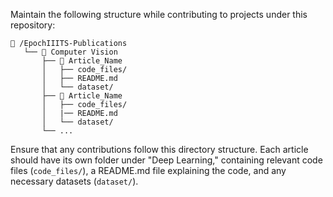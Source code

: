 Maintain the following structure while contributing to projects under this repository:

```
📁 /EpochIIITS-Publications
   └── 📁 Computer Vision
       ├── 📁 Article_Name
       │   ├── code_files/
       │   ├── README.md
       │   └── dataset/
       ├── 📁 Article_Name
       │   ├── code_files/
       │   |── README.md
       │   └── dataset/
       └── ...
```

Ensure that any contributions follow this directory structure. Each article should have its own folder under "Deep Learning," containing relevant code files (`code_files/`), a README.md file explaining the code, and any necessary datasets (`dataset/`).

